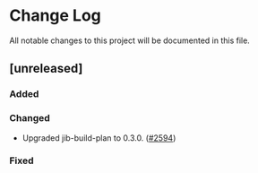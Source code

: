 # Change Log
All notable changes to this project will be documented in this file.

## [unreleased]

### Added

### Changed

- Upgraded jib-build-plan to 0.3.0. ([#2594](https://github.com/GoogleContainerTools/jib/pull/2594))

### Fixed


